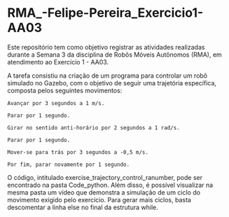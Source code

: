 # RMA_-Felipe-Pereira_Exercicio1-AA03

Este repositório tem como objetivo registrar as atividades realizadas durante a Semana 3 da disciplina de Robôs Móveis Autônomos (RMA), em atendimento ao Exercício 1 - AA03.

A tarefa consistiu na criação de um programa para controlar um robô simulado no Gazebo, com o objetivo de seguir uma trajetória específica, composta pelos seguintes movimentos:

    Avançar por 3 segundos a 1 m/s.

    Parar por 1 segundo.

    Girar no sentido anti-horário por 2 segundos a 1 rad/s.

    Parar por 1 segundo.

    Mover-se para trás por 3 segundos a -0,5 m/s.

    Por fim, parar novamente por 1 segundo.

O código, intitulado exercise_trajectory_control_ranumber, pode ser encontrado na pasta Code_python. Além disso, é possível visualizar na mesma pasta um vídeo que demonstra a simulação de um ciclo do movimento exigido pelo exercício. Para gerar mais ciclos, basta descomentar a linha else no final da estrutura while.
